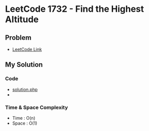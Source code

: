 # LeetCode 1732 - Find the Highest Altitude

## Problem  
- [LeetCode Link](https://leetcode.com/problems/find-the-highest-altitude/)

## My Solution

### Code
- [solution.php](./solution.php)
- 

### Time & Space Complexity
- Time  : O(n)
- Space : O(1)
